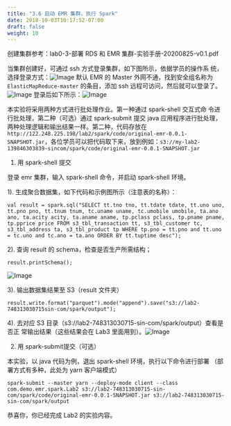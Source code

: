 ```yaml
---
title: "3.6 启动 EMR 集群，执行 Spark"
date: 2018-10-03T10:17:52-07:00
draft: false
weight: 10
---
```

创建集群参考：lab0-3-部署 RDS 和 EMR 集群-实验手册-20200825-v0.1.pdf

当集群创建好，可通过 ssh 方式登录集群，如下图所示，依据学员的操作系 统，选择登录方式：![Image](/images/003_EMR/3.37.png)
默认 EMR 的 Master 外网不通，找到安全组名称为 `ElasticMapReduce-master` 的条目，添加 ssh 远程可访问，然后就可以登录了。
![Image](/images/003_EMR/3.38.png)
登录后如下所示：![Image](/images/003_EMR/3.39.png)

本实验将采用两种方式进行批处理作业。第一种通过 spark-shell 交互式命 令进行批处理，第二种（可选）通过 spark-submit 提交 java 应用程序进行批处理，两种处理逻辑和输出结果一样。第二种，代码存放在 `http://122.248.225.198/lab2/spark/code/original-emr-0.0.1-SNAPSHOT.jar`，各位学员可以把代码取下来，放到例如：`s3://my-lab2-139846303839-sincom/spark/code/original-emr-0.0.1-SNAPSHOT.jar`

1. 用 spark-shell 提交

登录 emr 集群，输入 spark-shell 命令，并启动 spark-shell 环境。

1). 生成聚合数据集，如下代码和示例图所示（注意表的名称）：

```
val result = spark.sql("SELECT tt.tno tno, tt.tdate tdate, tt.uno uno, tt.pno pno, tt.tnum tnum, tc.uname uname, tc.umobile umobile, ta.ano ano, ta.acity acity, ta.aname aname, tp.pclass pclass, tp.pname pname, tp.pprice price FROM s3_tbl_transaction tt, s3_tbl_customer tc, s3_tbl_address ta, s3_tbl_product tp WHERE tp.pno = tt.pno and tt.uno = tc.uno and tc.ano = ta.ano ORDER BY tt.tuptime desc");
```

2). 查询 result 的 schema，检查是否生产所需结构；

```
result.printSchema();
```
![Image](/images/003_EMR/3.40.png)

3). 输出数据集结果至 S3（result 文件夹）

```
result.write.format("parquet").mode("append").save("s3://lab2-748313030715sin-com/spark/output");
```

4). 去对应 S3 目录（s3://lab2-748313030715-sin-com/spark/output）查看是否正 常输出结果（这些结果会在 Lab3 里面用到）。![Image](/images/003_EMR/3.41.png)


2. 用 spark-submit提交（可选）

本实验，以 java 代码为例，退出 spark-shell 环境，执行以下命令进行部署 （部署方式有多种，此处为 yarn 客户端模式）
```
spark-submit --master yarn --deploy-mode client --class com.demo.emr.spark.Lab2 s3://lab2-748313030715-sin-com/spark/code/original-emr-0.0.1-SNAPSHOT.jar s3://lab2-748313030715-sin-com/spark/output
```
恭喜你，你已经完成 Lab2 的实验内容。
